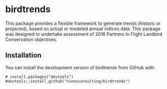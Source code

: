 # birdtrends

This package provides a flexible framework to generate trends (historic or projected),
based on actual or modeled annual indices data. This package was designed to undertake assessment of 2016 Partners In Flight Landbird Conservation objectives. 


## Installation

You can install the development version of birdtrends from GitHub with:

```
# install.packages("devtools")
#devtools::install_github("ninoxconsulting/birdtrends")

```


